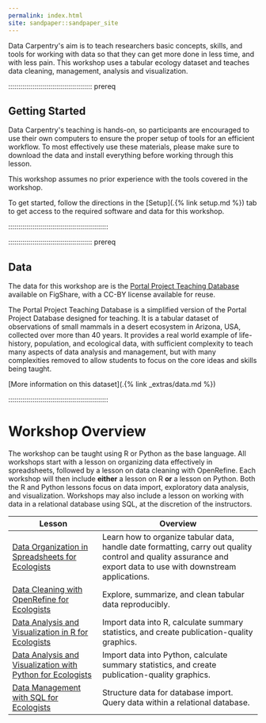 ```yaml
---
permalink: index.html
site: sandpaper::sandpaper_site
---
```


Data Carpentry's aim is to teach researchers basic concepts, skills, and tools for working with data so that they can get more done in less time, and with less pain. This workshop uses a tabular ecology dataset and teaches data cleaning, management, analysis and visualization.

::::::::::::::::::::::::::::::::::::::::::  prereq

## Getting Started

Data Carpentry's teaching is hands-on, so participants are encouraged to use
their own computers to ensure the proper setup of tools for an efficient
workflow. To most effectively use these materials, please make sure to download
the data and install everything before working through this lesson.

This workshop assumes no prior experience with the tools covered in the workshop.

To get started, follow the directions in the [Setup](.{% link setup.md %}) tab to
get access to the required software and data for this workshop.

::::::::::::::::::::::::::::::::::::::::::::::::::

::::::::::::::::::::::::::::::::::::::::::  prereq

## Data

The data for this workshop are is the [Portal Project Teaching Database](https://figshare.com/articles/Portal_Project_Teaching_Database/1314459) available on FigShare, with a CC-BY license available for reuse.

The Portal Project Teaching Database is a simplified version of the Portal
Project Database designed for teaching. It is a tabular dataset of observations
of small mammals in a desert ecosystem in Arizona, USA, collected over more than 40 years.
It provides a real world example of
life-history, population, and ecological data, with sufficient complexity to
teach many aspects of data analysis and management, but with many complexities
removed to allow students to focus on the core ideas and skills being taught.

[More information on this dataset](.{% link \_extras/data.md %})

::::::::::::::::::::::::::::::::::::::::::::::::::

# Workshop Overview

The workshop can be taught using R or Python as the base language. All workshops start with a lesson on organizing data effectively in
spreadsheets, followed by a lesson on data cleaning with OpenRefine. Each workshop will then include **either** a lesson on R **or** a
lesson on Python. Both the R and Python lessons focus on data import, exploratory data analysis, and visualization. Workshops may also
include a lesson on working with data in a relational database using SQL, at the discretion of the instructors.

| Lesson | Overview                                                                                                                                                         | 
| ---------------------------------------------------------------------------------- | ------------------------------------------------------------------------------------ |
| [Data Organization in Spreadsheets for Ecologists](https://datacarpentry.org/spreadsheet-ecology-lesson/)       | Learn how to organize tabular data, handle date formatting, carry out quality control and quality assurance and export data to use with downstream applications. | 
| [Data Cleaning with OpenRefine for Ecologists	](https://datacarpentry.org/OpenRefine-ecology-lesson/)       | Explore, summarize, and clean tabular data reproducibly.                                                                                                         | 
| [Data Analysis and Visualization in R for Ecologists](https://datacarpentry.org/R-ecology-lesson/)       | Import data into R, calculate summary statistics, and create publication-quality graphics.                                                                       | 
| [Data Analysis and Visualization with Python for Ecologists](https://datacarpentry.org/python-ecology-lesson/)       | Import data into Python, calculate summary statistics, and create publication-quality graphics.                                                                  | 
| [Data Management with SQL for Ecologists	](https://datacarpentry.org/sql-ecology-lesson/)       | Structure data for database import. Query data within a relational database.                                                                                     | 


